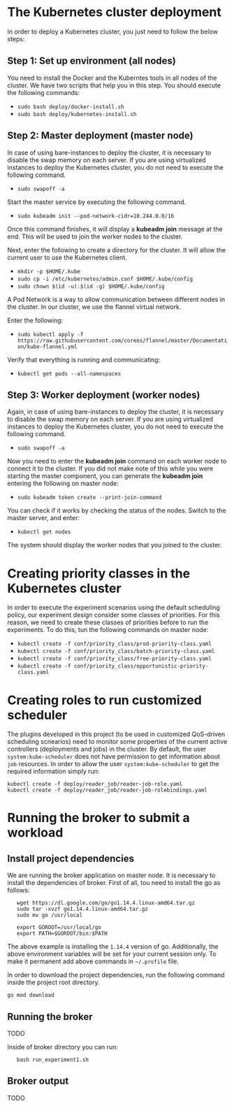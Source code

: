 # The Kubernetes cluster deployment

In order to deploy a Kubernetes cluster, you just need to follow the below steps:

## Step 1: Set up environment (all nodes)

You need to install the Docker and the Kuberntes tools in all nodes of the cluster. We have two scripts that help you in this step. You should execute the following commands:

- `sudo bash deploy/docker-install.sh`
- `sudo bash deploy/kubernetes-install.sh`

## Step 2: Master deployment (master node)

In case of using bare-instances to deploy the cluster, it is necessary to disable the swap memory on each server. If you are using virtualized instances to deploy the Kubernetes cluster, you do not need to execute the following command.

- `sudo swapoff -a`

Start the master service by executing the following command.

- `sudo kubeadm init --pod-network-cidr=10.244.0.0/16`

Once this command finishes, it will display a **kubeadm join** message at the end. This will be used to join the worker nodes to the cluster.

Next, enter the following to create a directory for the cluster. It will allow the current user to use the Kubernetes client.
- `mkdir -p $HOME/.kube`
- `sudo cp -i /etc/kubernetes/admin.conf $HOME/.kube/config`
- `sudo chown $(id -u):$(id -g) $HOME/.kube/config`

A Pod Network is a way to allow communication between different nodes in the cluster. In our cluster, we use the flannel virtual network.

Enter the following:

- `sudo kubectl apply -f https://raw.githubusercontent.com/coreos/flannel/master/Documentation/kube-flannel.yml`

Verify that everything is running and communicating:

- `kubectl get pods --all-namespaces`

## Step 3: Worker deployment (worker nodes)

Again, in case of using bare-instances to deploy the cluster, it is necessary to disable the swap memory on each server. If you are using virtualized instances to deploy the Kubernetes cluster, you do not need to execute the following command.

- `sudo swapoff -a`

Now you need to enter the **kubeadm join** command on each worker node to connect it to the cluster. If you did not make note of this while you were starting the master component, you can generate the **kubeadm join** entering the following on master node:

- `sudo kubeadm token create --print-join-command`

You can check if it works by checking the status of the nodes. Switch to the master server, and enter:

- `kubectl get nodes`

The system should display the worker nodes that you joined to the cluster.

# Creating priority classes in the Kubernetes cluster

In order to execute the experiment scenarios using the default scheduling policy, our experiment design consider some classes of priorities. For this reason, we need to create these classes of priorities before to run the experiments. To do this, tun the following commands on master node:

- `kubectl create -f conf/priority_class/prod-priority-class.yaml`
- `kubectl create -f conf/priority_class/batch-priority-class.yaml`
- `kubectl create -f conf/priority_class/free-priority-class.yaml`
- `kubectl create -f conf/priority_class/opportunistic-priority-class.yaml`

# Creating roles to run customized scheduler

The plugins developed in this project (to be used in customized QoS-driven scheduling scnearios) need to monitor some properties of the current active controllers (deployments and jobs) in the cluster. By default, the user `system:kube-scheduler` does not have permission to get information about `job` resources. In order to allow the user `system:kube-scheduler` to get the required information simply run:

```
kubectl create -f deploy/reader_job/reader-job-role.yaml 
kubectl create -f deploy/reader_job/reader-job-rolebindings.yaml
```

# Running the broker to submit a workload

## Install project dependencies

We are running the broker application on master node. It is necessary to install the dependencies of broker. First of all, tou need to install the go as follows:


```
   wget https://dl.google.com/go/go1.14.4.linux-amd64.tar.gz
   sudo tar -xvzf go1.14.4.linux-amd64.tar.gz
   sudo mv go /usr/local
   
   export GOROOT=/usr/local/go
   export PATH=$GOROOT/bin:$PATH
```

The above example is installing the `1.14.4` version of go. 
Additionally, the above environment variables will be set for your current session only. To make it permanent add above commands in `~/.profile` file.

In order to download the project dependencies, run the following command inside the project root directory.

   ```
   go mod download
   ```

## Running the broker

TODO

Inside of broker directory you can run:

```
   bash run_experiment1.sh
   ```

## Broker output

TODO